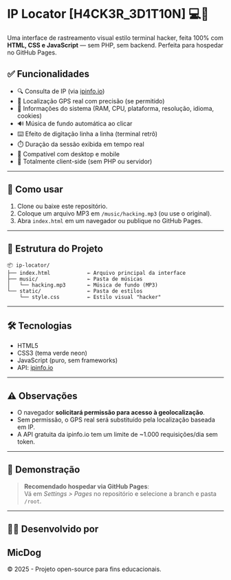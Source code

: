 # IP Locator [H4CK3R_3D1T10N] 💻🧠

Uma interface de rastreamento visual estilo terminal hacker, feita 100% com **HTML, CSS e JavaScript** — sem PHP, sem backend. Perfeita para hospedar no GitHub Pages.

## ✅ Funcionalidades

- 🔍 Consulta de IP (via [ipinfo.io](https://ipinfo.io))
- 📍 Localização GPS real com precisão (se permitido)
- 💾 Informações do sistema (RAM, CPU, plataforma, resolução, idioma, cookies)
- 🔊 Música de fundo automática ao clicar
- ⌨️ Efeito de digitação linha a linha (terminal retrô)
- ⏱️ Duração da sessão exibida em tempo real
- 📡 Compatível com desktop e mobile
- 💯 Totalmente client-side (sem PHP ou servidor)

---

## 🚀 Como usar

1. Clone ou baixe este repositório.
2. Coloque um arquivo MP3 em `/music/hacking.mp3` (ou use o original).
3. Abra `index.html` em um navegador ou publique no GitHub Pages.

---

## 📁 Estrutura do Projeto

```
📦 ip-locator/
├── index.html            ← Arquivo principal da interface
├── music/                ← Pasta de músicas
│   └── hacking.mp3       ← Música de fundo (MP3)
└── static/               ← Pasta de estilos
    └── style.css         ← Estilo visual "hacker"
```

---

## 🛠 Tecnologias

- HTML5
- CSS3 (tema verde neon)
- JavaScript (puro, sem frameworks)
- API: [ipinfo.io](https://ipinfo.io)

---

## ⚠️ Observações

- O navegador **solicitará permissão para acesso à geolocalização**.
- Sem permissão, o GPS real será substituído pela localização baseada em IP.
- A API gratuita da ipinfo.io tem um limite de ~1.000 requisições/dia sem token.

---

## 🧠 Demonstração

> **Recomendado hospedar via GitHub Pages**:  
> Vá em *Settings > Pages* no repositório e selecione a branch e pasta `/root`.

---

## 👨‍💻 Desenvolvido por

**MicDog**  
---

© 2025 - Projeto open-source para fins educacionais.
